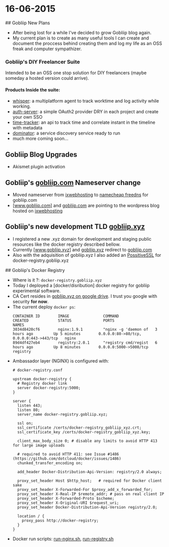 16-06-2015
=========

## Gobliip New Plans

- After being lost for a while I've decided to grow Gobliip blog again.
- My current plan is to create as many useful tools I can create and document
  the proccess behind creating them and log my life as an OSS freak and
  computer sympathizer.

### Gobliip's DIY Freelancer Suite

Intended to be an OSS one stop solution for DIY freelancers (maybe someday a
hosted version could arrive).

#### Products Inside the suite:
- [whisper]: a multiplatform agent to track worktime and log activity while working.
- [auth-server]: a simple OAuth2 provider DRY in each project and create your own SSO
- [time-tracker]: an api to track time and correlate instant in the timeline with metadata
- [dominator]: a service discovery service ready to run
- much more coming soon...

[whisper]: https://github.com/Gobliip/whisper-desktop
[auth-server]: https://github.com/Gobliip/auth-server
[time-tracker]: https://github.com/Gobliip/time-tracker
[dominator]: https://github.com/Gobliip/dominator

## Gobliip Blog Upgrades

- Akismet plugin activation

## Gobliip's [gobliip.com] Nameserver change

- Moved nameserver from [ixwebhosting] to [namecheap freedns] for gobliip.com
- [www.gobliip.com] and [gobliip.com] are pointing to the wordpress
  blog hosted on [ixwebhosting]

[www.gobliip.com]: http://www.gobliip.com
[gobliip.com]: http://gobliip.com
[ixwebhosting]: http://www.ixwebhosting.com/
[namecheap freedns]: https://www.namecheap.com/domains/freedns.aspx

## Gobliip's new development TLD [gobliip.xyz]

- I registered a new .xyz domain for development and staging public resources like the
  docker registry described bellow.
- Currently [www.gobliip.xyz] and [gobliip.xyz] redirect to [gobliip.com]
- Also with the adquisition of gobliip.xyz I also added an [PossitiveSSL] for docker-registry.gobliip.xyz

[www.gobliip.xyz]: http://www.gobliip.xyz
[gobliip.xyz]: http://gobliip.xyz
[PossitiveSSL]: https://www.namecheap.com/security/ssl-certificates/comodo/positivessl.aspx

## Gobliip's Docker Registry
- Where is it ?: `docker-registry.gobliip.xyz`
- Today I deployed a [docker/disribution] docker registry for gobliip experimental software.
- CA Cert resides in [gobliip.xyz on google drive]. I trust you google with security **for now**.
- The current deploy `docker ps`:
  ```
  CONTAINER ID        IMAGE               COMMAND                CREATED             STATUS              PORTS                                      NAMES
  3034d8420cf6        nginx:1.9.1         "nginx -g 'daemon of   3 hours ago         Up 5 minutes        0.0.0.0:80->80/tcp, 0.0.0.0:443->443/tcp   nginx
  89d4df427eb4        registry:2.0.1      "registry cmd/regist   6 hours ago         Up 8 minutes        0.0.0.0:5000->5000/tcp                     registry
  ```
- Ambassador layer (NGINX) is configured with:
  ```nginx
  # docker-registry.conf

  upstream docker-registry {
    # Registry docker link
    server docker-registry:5000;
  }

  server {
    listen 443;
    listen 80;
    server_name docker-registry.gobliip.xyz;

    ssl on;
    ssl_certificate /certs/docker-registry_gobliip_xyz.crt;
    ssl_certificate_key /certs/docker-registry_gobliip_xyz.key;

    client_max_body_size 0; # disable any limits to avoid HTTP 413 for large image uploads

    # required to avoid HTTP 411: see Issue #1486 (https://github.com/dotcloud/docker/issues/1486)
    chunked_transfer_encoding on;

    add_header Docker-Distribution-Api-Version: registry/2.0 always;

    proxy_set_header Host $http_host;   # required for Docker client sake
    proxy_set_header X-Forwarded-For $proxy_add_x_forwarded_for;
    proxy_set_header X-Real-IP $remote_addr; # pass on real client IP
    proxy_set_header X-Forwarded-Proto $scheme;
    proxy_set_header X-Original-URI $request_uri;
    proxy_set_header Docker-Distribution-Api-Version registry/2.0;

    location / {
      proxy_pass http://docker-registry;
    }
  }
  ```
- Docker run scripts: [run-nginx.sh], [run-registry.sh]

[docker/distribution]: https://github.com/docker/distribution
[run-nginx.sh]: https://gist.github.com/lsamayoa/394bf862ee94e7b21fb6
[run-registry.sh]: https://gist.github.com/lsamayoa/f1f0aa760d634aeef7a8
[gobliip.xyz on google drive]: https://drive.google.com/drive/u/0/folders/0B2k-grz2hYGofk9MMi1NRmh4azRyNGlJSmpIaC1ybUFyY1hUUjNLLVdia2FHUmQ4NVRCLTQ
